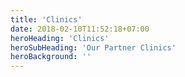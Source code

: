 ```yaml
---
title: 'Clinics'
date: 2018-02-10T11:52:18+07:00
heroHeading: 'Clinics'
heroSubHeading: 'Our Partner Clinics'
heroBackground: ''
---
```


